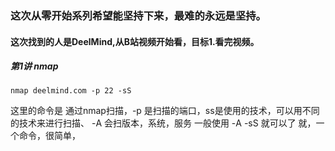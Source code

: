 ###  这次从零开始系列希望能坚持下来，最难的永远是坚持。

####  这次找到的人是DeelMind,从B站视频开始看，目标1.看完视频。

##### 第1讲 nmap 

```
nmap deelmind.com -p 22 -sS 
````
这里的命令是  通过nmap扫描，-p 是扫描的端口，ss是使用的技术，可以用不同的技术来进行扫描、
-A 会扫版本，系统，服务
一般使用  -A -sS 就可以了
就，一个命令，很简单，
